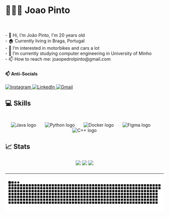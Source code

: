 <h1 align="left">🧑🏽‍💻 Joao Pinto</h1>

###

<br clear="both">

<p align="left">- 👋 Hi, I’m João Pinto, I'm 20 years old<br>- 🏠 Currently living in Braga, Portugal<br>- 👀 I’m interested in motorbikes and cars a lot<br>- 🌱 I’m currently studying computer engineering in University of Minho <br>- 📫 How to reach me: joaopedrolpinto@gmail.com</p>

###

<h4 align="left">📫 Anti-Socials</h4>

<div align="left">
  <a href="https://instagram.com/jp5nto" target="_blank">
    <img src="https://img.shields.io/badge/Instagram-%23E4405F.svg?style=for-the-badge&logo=instagram&logoColor=white" height="20" alt="Instagram" />
  </a>
  <a href="https://linkedin.com/in/seu-linkedin" target="_blank">
    <img src="https://img.shields.io/badge/LinkedIn-0077B5.svg?style=for-the-badge&logo=linkedin&logoColor=white" height="20" alt="LinkedIn" />
  </a>
  <a href="mailto:joaopedrolpintogmail.com">
    <img src="https://img.shields.io/badge/Gmail-D14836.svg?style=for-the-badge&logo=gmail&logoColor=white" height="20" alt="Gmail" />
  </a>
</div>

###

<h2 align="left">💻 Skills</h2>

###

<br clear="both">

<div align="center">
  <img src="https://img.shields.io/badge/Java-%23ED8B00.svg?style=for-the-badge&logo=openjdk&logoColor=white" height="35" alt="Java logo" />
  <img width="20" />
  <img src="https://img.shields.io/badge/Python-3776AB?style=for-the-badge&logo=python&logoColor=white" height="35" alt="Python logo" />
  <img width="20" />
  <img src="https://img.shields.io/badge/Docker-2496ED?style=for-the-badge&logo=docker&logoColor=white" height="35" alt="Docker logo" />
  <img width="20" />
  <img src="https://img.shields.io/badge/Figma-F24E1E?style=for-the-badge&logo=figma&logoColor=white" height="35" alt="Figma logo" />
  <img width="20" />
  <img src="https://img.shields.io/badge/C++-00599C?style=for-the-badge&logo=c%2B%2B&logoColor=white" height="35" alt="C++ logo" />
</div>

###

<h2 align="left">📈 Stats</h2>

###

<div align="center">
  <img src="https://github-readme-stats.vercel.app/api?username=jpedrolpinto&show_icons=true&theme=gruvbox_light" height="150" />
  <img src="https://github-readme-streak-stats.herokuapp.com/?user=jpedrolpinto&theme=gruvbox_light" height="150" />
  <img src="https://github-readme-stats.vercel.app/api/top-langs/?username=jpedrolpinto&layout=compact&theme=gruvbox_light" height="120" />
</div>

###

---

<img src="https://raw.githubusercontent.com/jpedrolpinto/jpedrolpinto/output/snake.svg" alt="Snake animation" />

###

